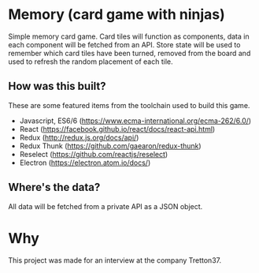 # Memory (card game with ninjas)
Simple memory card game. Card tiles will function as components, data in each component will be fetched from an API. Store state will be used to remember which card tiles have been turned, removed from the board and used to refresh the random placement of each tile.

## How was this built?
These are some featured items from the toolchain used to build this game.

* Javascript, ES6/6 (https://www.ecma-international.org/ecma-262/6.0/)
* React (https://facebook.github.io/react/docs/react-api.html)
* Redux (http://redux.js.org/docs/api/)
* Redux Thunk (https://github.com/gaearon/redux-thunk)
* Reselect (https://github.com/reactjs/reselect)
* Electron (https://electron.atom.io/docs/)

## Where's the data?
All data will be fetched from a private API as a JSON object.

# Why
This project was made for an interview at the company Tretton37.
